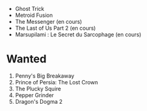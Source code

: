 - Ghost Trick
- Metroid Fusion
- The Messenger (en cours)
- The Last of Us Part 2 (en cours)
- Marsupilami : Le Secret du Sarcophage (en cours)

# Wanted

1. Penny's Big Breakaway
1. Prince of Persia: The Lost Crown
1. The Plucky Squire
1. Pepper Grinder
1. Dragon's Dogma 2